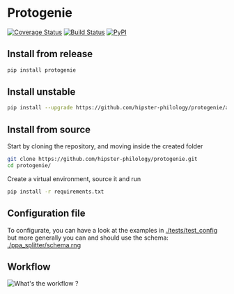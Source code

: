 Protogenie
====================

[![Coverage Status](https://coveralls.io/repos/github/hipster-philology/protogenie/badge.svg?branch=master)](https://coveralls.io/github/hipster-philology/protogenie?branch=master)
[![Build Status](https://travis-ci.org/hipster-philology/protogenie.svg?branch=master)](https://travis-ci.org/hipster-philology/protogenie)
[![PyPI](https://img.shields.io/pypi/v/protogenie)](https://pypi.org/project/protogenie)

## Install from release

```bash
pip install protogenie
```

## Install unstable

```bash
pip install --upgrade https://github.com/hipster-philology/protogenie/archive/master.zip
```

## Install from source

Start by cloning the repository, and moving inside the created folder

```bash
git clone https://github.com/hipster-philology/protogenie.git
cd protogenie/
```

Create a virtual environment, source it and run

```bash
pip install -r requirements.txt
```

## Configuration file

To configurate, you can have a look at the examples in [./tests/test_config](./tests/test_config) but more generally
you can and should use the schema: [./ppa_splitter/schema.rng](./ppa_splitter/schema.rng)

## Workflow

![What's the workflow ?](flow.png)
